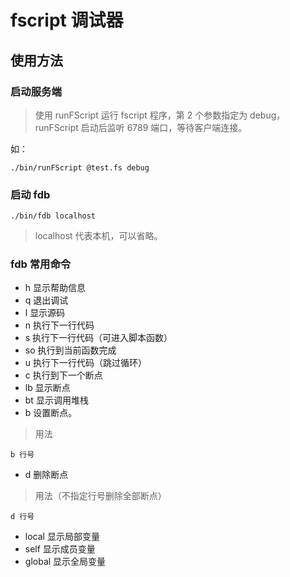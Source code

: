 # fscript 调试器

## 使用方法

### 启动服务端

> 使用 runFScript 运行 fscript 程序，第 2 个参数指定为 debug，runFScript 启动后监听 6789 端口，等待客户端连接。

如：
```
./bin/runFScript @test.fs debug
```

### 启动 fdb

```
./bin/fdb localhost
```
>localhost 代表本机，可以省略。

### fdb 常用命令

* h 显示帮助信息
* q 退出调试
* l 显示源码
* n 执行下一行代码
* s 执行下一行代码（可进入脚本函数）
* so 执行到当前函数完成
* u 执行下一行代码（跳过循环）
* c 执行到下一个断点
* lb 显示断点
* bt 显示调用堆栈
* b 设置断点。

>用法
```
b 行号
```

* d 删除断点

>用法（不指定行号删除全部断点）
```
d 行号
```

* local 显示局部变量
* self 显示成员变量
* global 显示全局变量
